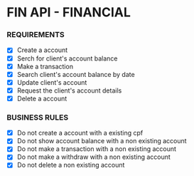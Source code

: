 # FIN API - FINANCIAL

### REQUIREMENTS 

- [x] Create a account
- [x] Serch for client's account balance
- [x] Make a transaction
- [x] Search client's account balance by date
- [x] Update client's account
- [x] Request the client's account details
- [x] Delete a account

### BUSINESS RULES 

- [x] Do not create a account with a existing cpf
- [x] Do not show account balance with a non existing account
- [x] Do not make a transaction with a non existing account
- [x] Do not make a withdraw with a non existing account
- [x] Do not delete a non existing account